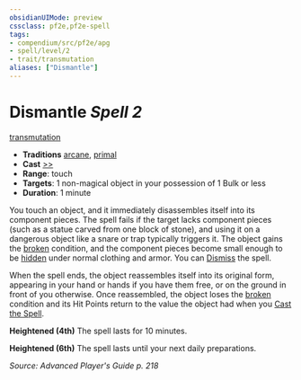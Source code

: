 ```yaml
---
obsidianUIMode: preview
cssclass: pf2e,pf2e-spell
tags:
- compendium/src/pf2e/apg
- spell/level/2
- trait/transmutation
aliases: ["Dismantle"]
---
```

# Dismantle *Spell 2*   
[transmutation](rules/traits/transmutation.md "Transmutation School Trait")  

- **Traditions** [arcane](rules/traits/arcane.md "Arcane Tradition Trait"), [primal](rules/traits/primal.md "Primal Tradition Trait")
- **Cast** [>>](rules/core-rulebook/chapter-9-playing-the-game.md#Actions "Two-Action") 
- **Range**: touch
- **Targets**: 1 non-magical object in your possession of 1 Bulk or less
- **Duration**: 1 minute

You touch an object, and it immediately disassembles itself into its component pieces. The spell fails if the target lacks component pieces (such as a statue carved from one block of stone), and using it on a dangerous object like a snare or trap typically triggers it. The object gains the [broken](rules/conditions.md#Broken) condition, and the component pieces become small enough to be [hidden](rules/conditions.md#Hidden) under normal clothing and armor. You can [Dismiss](rules/actions/dismiss.md) the spell.

When the spell ends, the object reassembles itself into its original form, appearing in your hand or hands if you have them free, or on the ground in front of you otherwise. Once reassembled, the object loses the [broken](rules/conditions.md#Broken) condition and its Hit Points return to the value the object had when you [Cast the Spell](rules/actions/cast-a-spell.md).

**Heightened (4th)** The spell lasts for 10 minutes.

**Heightened (6th)** The spell lasts until your next daily preparations.

*Source: Advanced Player's Guide p. 218*